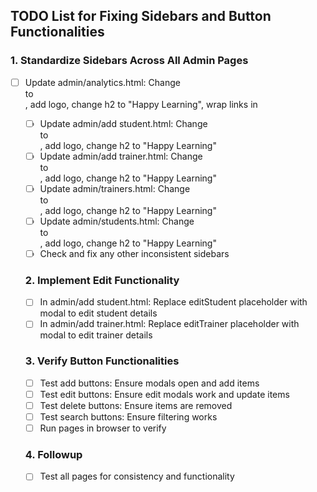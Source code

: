 ## TODO List for Fixing Sidebars and Button Functionalities

### 1. Standardize Sidebars Across All Admin Pages
- [ ] Update admin/analytics.html: Change <div class="sidebar"> to <aside class="sidebar">, add logo, change h2 to "Happy Learning", wrap links in <ul>
- [ ] Update admin/add student.html: Change <div class="sidebar"> to <aside class="sidebar">, add logo, change h2 to "Happy Learning"
- [ ] Update admin/add trainer.html: Change <div class="sidebar"> to <aside class="sidebar">, add logo, change h2 to "Happy Learning"
- [ ] Update admin/trainers.html: Change <div class="sidebar"> to <aside class="sidebar">, add logo, change h2 to "Happy Learning"
- [ ] Update admin/students.html: Change <div class="sidebar"> to <aside class="sidebar">, add logo, change h2 to "Happy Learning"
- [ ] Check and fix any other inconsistent sidebars

### 2. Implement Edit Functionality
- [ ] In admin/add student.html: Replace editStudent placeholder with modal to edit student details
- [ ] In admin/add trainer.html: Replace editTrainer placeholder with modal to edit trainer details

### 3. Verify Button Functionalities
- [ ] Test add buttons: Ensure modals open and add items
- [ ] Test edit buttons: Ensure edit modals work and update items
- [ ] Test delete buttons: Ensure items are removed
- [ ] Test search buttons: Ensure filtering works
- [ ] Run pages in browser to verify

### 4. Followup
- [ ] Test all pages for consistency and functionality
